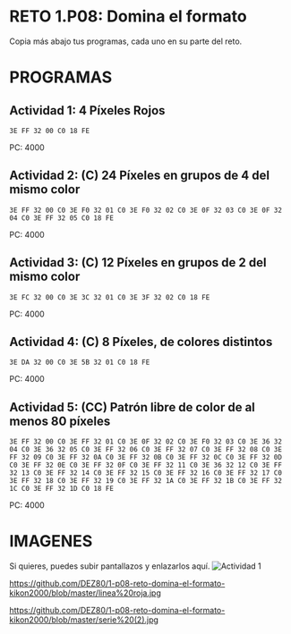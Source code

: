 # RETO 1.P08: Domina el formato
Copia más abajo tus programas, cada uno en su parte del reto.

# PROGRAMAS

## Actividad 1: 4 Píxeles Rojos
```
3E FF 32 00 C0 18 FE
```
PC: 4000

## Actividad 2: (C) 24 Píxeles en grupos de 4 del mismo color
```
3E FF 32 00 C0 3E F0 32 01 C0 3E F0 32 02 C0 3E 0F 32 03 C0 3E 0F 32 04 C0 3E FF 32 05 C0 18 FE
```
PC: 4000

## Actividad 3: (C) 12 Píxeles en grupos de 2 del mismo color
```
3E FC 32 00 C0 3E 3C 32 01 C0 3E 3F 32 02 C0 18 FE
```
PC: 4000

## Actividad 4: (C) 8 Píxeles, de colores distintos
```
3E DA 32 00 C0 3E 5B 32 01 C0 18 FE
```
PC: 4000
## Actividad 5: (CC) Patrón libre de color de al menos 80 píxeles
```
3E FF 32 00 C0 3E FF 32 01 C0 3E 0F 32 02 C0 3E F0 32 03 C0 3E 36 32 04 C0 3E 36 32 05 C0 3E FF 32 06 C0 3E FF 32 07 C0 3E FF 32 08 C0 3E FF 32 09 C0 3E FF 32 0A C0 3E FF 32 0B C0 3E FF 32 0C C0 3E FF 32 0D C0 3E FF 32 0E C0 3E FF 32 0F C0 3E FF 32 11 C0 3E 36 32 12 C0 3E FF 32 13 C0 3E FF 32 14 C0 3E FF 32 15 C0 3E FF 32 16 C0 3E FF 32 17 C0 3E FF 32 18 C0 3E FF 32 19 C0 3E FF 32 1A C0 3E FF 32 1B C0 3E FF 32 1C C0 3E FF 32 1D C0 18 FE
```
PC: 4000

# IMAGENES
Si quieres, puedes subir pantallazos y enlazarlos aquí.
![Actividad 1](/pixelrojo.png)

https://github.com/DEZ80/1-p08-reto-domina-el-formato-kikon2000/blob/master/linea%20roja.jpg

https://github.com/DEZ80/1-p08-reto-domina-el-formato-kikon2000/blob/master/serie%20(2).jpg
